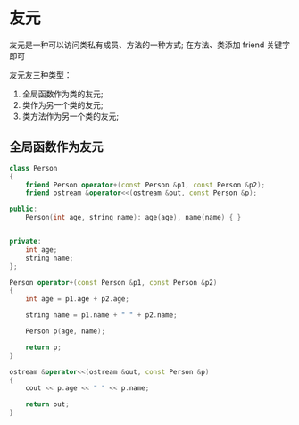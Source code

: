 # 友元

友元是一种可以访问类私有成员、方法的一种方式; 在方法、类添加 friend 关键字即可

友元友三种类型：

1. 全局函数作为类的友元;
2. 类作为另一个类的友元;
3. 类方法作为另一个类的友元;

## 全局函数作为友元

```cpp
class Person 
{
    friend Person operator+(const Person &p1, const Person &p2);
    friend ostream &operator<<(ostream &out, const Person &p);

public:
    Person(int age, string name): age(age), name(name) { }


private:
    int age;
    string name;
};

Person operator+(const Person &p1, const Person &p2)
{
    int age = p1.age + p2.age;

    string name = p1.name + " " + p2.name;

    Person p(age, name);

    return p;
}

ostream &operator<<(ostream &out, const Person &p)
{
    cout << p.age << " " << p.name;

    return out;
}

```